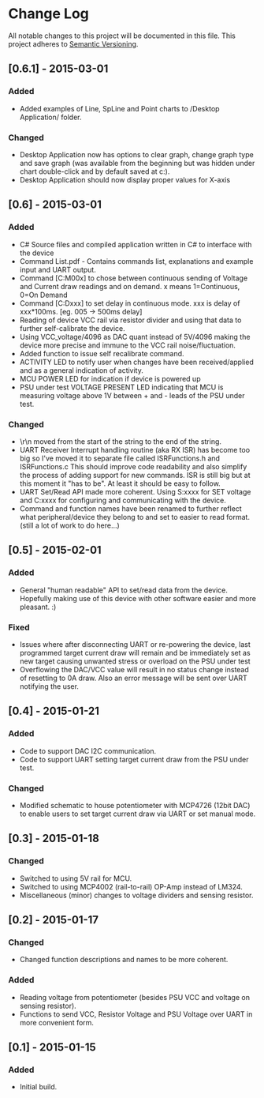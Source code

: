 # Change Log
All notable changes to this project will be documented in this file.
This project adheres to [Semantic Versioning](http://semver.org/).

## [0.6.1] - 2015-03-01
### Added
- Added examples of Line, SpLine and Point charts to /Desktop Application/ folder.

### Changed
- Desktop Application now has options to clear graph, change graph type and save graph (was available from the beginning but was hidden under chart double-click and by default saved at c:\).
- Desktop Application should now display proper values for X-axis

## [0.6] - 2015-03-01
### Added
- C# Source files and compiled application written in C# to interface with the device
- Command List.pdf - Contains commands list, explanations and example input and UART output.
- Command [C:M00x] to chose between continuous sending of Voltage and Current draw readings
 and on demand. x means 1=Continuous, 0=On Demand
- Command [C:Dxxx] to set delay in continuous mode. xxx is delay of xxx*100ms. [eg. 005 -> 500ms delay]
- Reading of device VCC rail via resistor divider and using that data to further
self-calibrate the device.
- Using VCC_voltage/4096 as DAC quant instead of 5V/4096 making the device more precise
and immune to the VCC rail noise/fluctuation.
- Added function to issue self recalibrate command.
- ACTIVITY LED to notify user when changes have been received/applied and as a general
indication of activity.
- MCU POWER LED for indication if device is powered up
- PSU under test VOLTAGE PRESENT LED indicating that MCU is measuring voltage above 1V
between + and - leads of the PSU under test.

### Changed
- \r\n moved from the start of the string to the end of the string.
- UART Receiver Interrupt handling routine (aka RX ISR) has become too big so I've moved it
to separate file called ISRFunctions.h and ISRFunctions.c This should improve code readability
and also simplify the process of adding support for new commands.
ISR is still big but at this moment it "has to be". At least it should be easy to follow.
- UART Set/Read API made more coherent. Using S:xxxx for SET voltage and C:xxxx for configuring
and communicating with the device.
- Command and function names have been renamed to further reflect what peripheral/device
they belong to and set to easier to read format. (still a lot of work to do here...)

## [0.5] - 2015-02-01
### Added
- General "human readable" API to set/read data from the device. Hopefully making
use of this device with other software easier and more pleasant. :)

### Fixed
- Issues where after disconnecting UART or re-powering the device, last programmed
target current draw will remain and be immediately set as new target causing unwanted
stress or overload on the PSU under test
- Overflowing the DAC/VCC value will result in no status change instead of resetting to 0A draw.
Also an error message will be sent over UART notifying the user.

## [0.4] - 2015-01-21
### Added
- Code to support DAC I2C communication.
- Code to support UART setting target current draw from the PSU under test.

### Changed
- Modified schematic to house potentiometer with MCP4726 (12bit DAC) to enable users to set
target current draw via UART or set manual mode.


## [0.3] - 2015-01-18
### Changed
- Switched to using 5V rail for MCU.
- Switched to using MCP4002 (rail-to-rail) OP-Amp instead of LM324.
- Miscellaneous (minor) changes to voltage dividers and sensing resistor.

## [0.2] - 2015-01-17
### Changed
- Changed function descriptions and names to be more coherent.

### Added
- Reading voltage from potentiometer (besides PSU VCC and voltage on sensing resistor).
- Functions to send VCC, Resistor Voltage and PSU Voltage over UART in more convenient form.

## [0.1] - 2015-01-15
### Added
- Initial build.

